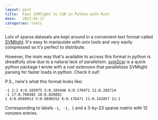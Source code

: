 ```yaml
---
layout: post
title:  Fast SVMlight to CSR in Python with Rust
date:   2021-01-17
categories: tools
---
```


Lots of sparse datasets are kept around in a convenient text format called [SVMlight](http://svmlight.joachims.org/). It's easy to manipulate with unix tools and very easily compressed so it's perfect to distribute.

However, the main way that's available to access this format in python is dreadfully slow due to a natural lack of parallelism. [svm2csr](https://github.com/vlad17/svm2csr) is a quick python package I wrote with a rust extension that parallelizes SVMlight parsing for faster loads in python. Check it out!

P.S., here's what this format looks like:

```
-1 2:1 4:0.165975 5:0.103448 6:0.176471 11:0.285714
-1 17:0.760482 18:0.820882
1 4:0.0580913 5:0.0896552 6:0.176471 11:0.142857 21:1
```

Corresponding to labels `-1, -1, 1` and a 3-by-23 sparse matrix with 12 nonzero entries.

